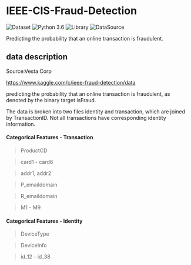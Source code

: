 # IEEE-CIS-Fraud-Detection

![Dataset](https://img.shields.io/badge/Dataset-Kaggle-blue.svg)  ![Python 3.6](https://img.shields.io/badge/Python-3.6-brightgreen.svg)  ![Library](https://img.shields.io/badge/Library-sklearn&Xgboost-orange.svg)  ![DataSource](https://img.shields.io/badge/DataSource-Vesta_corp-cyan.svg)

Predicting the probability that an online transaction is fraudulent.

## data description
Source:Vesta Corp

https://www.kaggle.com/c/ieee-fraud-detection/data

predicting the probability that an online transaction is fraudulent, as denoted by the binary target isFraud.

The data is broken into two files identity and transaction, which are joined by TransactionID. Not all transactions have corresponding identity information.

#### Categorical Features - Transaction
>ProductCD

>card1 - card6

>addr1, addr2

>P_emaildomain

>R_emaildomain

>M1 - M9

#### Categorical Features - Identity
>DeviceType

>DeviceInfo

>id_12 - id_38
